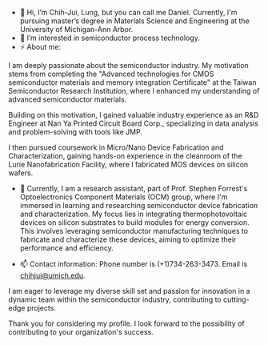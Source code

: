 - 👋 Hi, I’m Chih-Jui, Lung, but you can call me Daniel. Currently, I'm pursuing master’s degree in Materials Science and Engineering at the University of Michigan-Ann Arbor. 
- 👀 I’m interested in semiconductor process technology. 
- ⚡ About me:

I am deeply passionate about the semiconductor industry. My motivation stems from completing the "Advanced technologies for CMOS semiconductor materials and memory integration Certificate" at the Taiwan Semiconductor Research Institution, where I enhanced my understanding of advanced semiconductor materials.

Building on this motivation, I gained valuable industry experience as an R&D Engineer at Nan Ya Printed Circuit Board Corp., specializing in data analysis and problem-solving with tools like JMP.

I then pursued coursework in Micro/Nano Device Fabrication and Characterization, gaining hands-on experience in the cleanroom of the Lurie Nanofabrication Facility, where I fabricated MOS devices on silicon wafers.

- 🌱 Currently, I am a research assistant, part of Prof. Stephen Forrest's Optoelectronics Component Materials (OCM) group, where I'm immersed in learning and researching semiconductor device fabrication and characterization. My focus lies in integrating thermophotovoltaic devices on silicon substrates to build modules for energy conversion. This involves leveraging semiconductor manufacturing techniques to fabricate and characterize these devices, aiming to optimize their performance and efficiency.

- 📫 Contact information: Phone number is (+1)734-263-3473. Email is chihjui@umich.edu.

I am eager to leverage my diverse skill set and passion for innovation in a dynamic team within the semiconductor industry, contributing to cutting-edge projects.

Thank you for considering my profile. I look forward to the possibility of contributing to your organization's success.

<!---
Daniellung1202/Daniellung1202 is a ✨ special ✨ repository because its `README.md` (this file) appears on your GitHub profile.
You can click the Preview link to take a look at your changes.
--->
